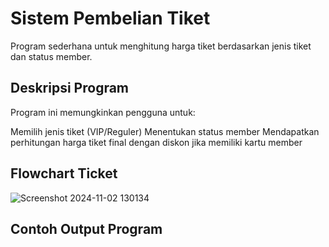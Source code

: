 # Sistem Pembelian Tiket
Program sederhana untuk menghitung harga tiket berdasarkan jenis tiket dan status member.

## Deskripsi Program
Program ini memungkinkan pengguna untuk:

Memilih jenis tiket (VIP/Reguler)
Menentukan status member
Mendapatkan perhitungan harga tiket final dengan diskon jika memiliki kartu member

## Flowchart Ticket
![Screenshot 2024-11-02 130134](https://github.com/user-attachments/assets/25a83822-80e2-4186-ac71-ef2623fe0d63)

## Contoh Output Program
